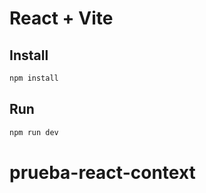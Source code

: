 # React + Vite

## Install

```bash
npm install
```

## Run

```bash
npm run dev
```
# prueba-react-context
